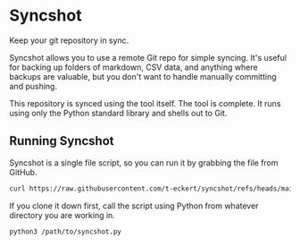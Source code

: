 # Syncshot

Keep your git repository in sync.

Syncshot allows you to use a remote Git repo for simple syncing. It's useful for backing up folders of markdown, CSV data, and anything where backups are valuable, but you don't want to handle manually committing and pushing.

This repository is synced using the tool itself. The tool is complete. It runs using only the Python standard library and shells out to Git.

## Running Syncshot

Syncshot is a single file script, so you can run it by grabbing the file from GitHub.

```sh
curl https://raw.githubusercontent.com/t-eckert/syncshot/refs/heads/main/syncshot.py | python3 
```

If you clone it down first, call the script using Python from whatever directory you are working in.

```sh
python3 /path/to/syncshot.py
```


